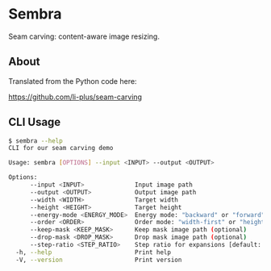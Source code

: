 # Sembra

Seam carving: content-aware image resizing.

## About

Translated from the Python code here:

https://github.com/li-plus/seam-carving

## CLI Usage

```sh
$ sembra --help
CLI for our seam carving demo

Usage: sembra [OPTIONS] --input <INPUT> --output <OUTPUT>

Options:
      --input <INPUT>              Input image path
      --output <OUTPUT>            Output image path
      --width <WIDTH>              Target width
      --height <HEIGHT>            Target height
      --energy-mode <ENERGY_MODE>  Energy mode: "backward" or "forward" [default: backward]
      --order <ORDER>              Order mode: "width-first" or "height-first" [default: width-first]
      --keep-mask <KEEP_MASK>      Keep mask image path (optional)
      --drop-mask <DROP_MASK>      Drop mask image path (optional)
      --step-ratio <STEP_RATIO>    Step ratio for expansions [default: 0.5]
  -h, --help                       Print help
  -V, --version                    Print version
```
